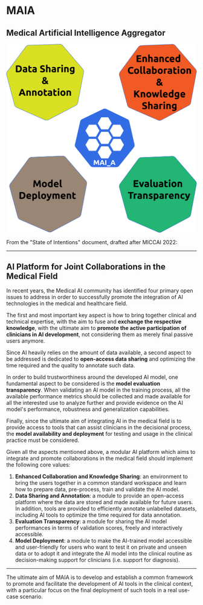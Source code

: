 # MAIA
## Medical Artificial Intelligence Aggregator
![](images/MAIA_schema.png)

From the "State of Intentions" document, drafted after MICCAI 2022:

---
## AI Platform for Joint Collaborations in the Medical Field

In recent years, the Medical AI community has identified four primary open issues to address in order to successfully promote the integration of AI technologies in the medical and healthcare field.

The first and most important key aspect is how to bring together clinical and technical expertise, with the aim to fuse and **exchange the respective knowledge**, with the ultimate aim to **promote the active participation of clinicians in AI development**, not considering them as merely final passive users anymore. 

Since AI heavily relies on the amount of data available, a second aspect to be addressed is dedicated to **open-access data sharing** and optimizing the time required and the quality to annotate such data.

In order to build trustworthiness around the developed AI model, one fundamental aspect to be considered is the **model evaluation transparency**. When validating an AI model in the training process, all the available performance metrics should be collected and made available for all the interested use to analyze further and provide evidence on the AI model's performance, robustness and generalization capabilities.

Finally, since the ultimate aim of integrating AI in the medical field is to provide access to tools that can assist clinicians in the decisional process, the **model availability and deployment** for testing and usage in the clinical practice must be considered.

Given all the aspects mentioned above, a modular AI platform which aims to integrate and promote collaborations in the medical field should implement the following core values:

1. **Enhanced Collaboration and Knowledge Sharing**: an environment to bring the users together in a common standard workspace and learn how to prepare data, pre-process, train and validate the AI model.
2. **Data Sharing and Annotation**: a module to provide an open-access platform where the data are stored and made available for future users. In addition, tools are provided to efficiently annotate unlabelled datasets, including AI tools to optimize the time required for data annotation.
3. **Evaluation Transparency**: a module for sharing the AI model performances in terms of validation scores, freely and interactively accessible.
4. **Model Deployment**: a module to make the AI-trained model accessible and user-friendly for users who want to test it on private and unseen data or to adopt it and integrate the AI model into the clinical routine as decision-making support for clinicians (i.e. support for diagnosis).
---

The ultimate aim of MAIA is to develop and establish a common framework to promote and facilitate the development of AI tools in the clinical context, with a particular focus on the final deployment of such tools in a real use-case scenario.
